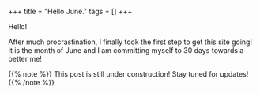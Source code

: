+++
title = "Hello June."
tags = []
+++

Hello!

After much procrastination, I finally took the first step to get this site going! It is the month of June and I am committing myself to 30 days towards a better me!


{{% note %}}
This post is still under construction! Stay tuned for updates!
{{% /note %}}
